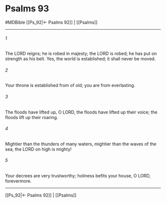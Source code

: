 # Psalms 93
#MDBible
[[Ps_92|← Psalms 92]] | [[Psalms]]

***

###### 1 

The LORD reigns; he is robed in majesty; the LORD is robed; he has put on strength as his belt. Yes, the world is established; it shall never be moved. 

###### 2 

Your throne is established from of old; you are from everlasting. 

###### 3 

The floods have lifted up, O LORD, the floods have lifted up their voice; the floods lift up their roaring. 

###### 4 

Mightier than the thunders of many waters, mightier than the waves of the sea, the LORD on high is mighty! 

###### 5 

Your decrees are very trustworthy; holiness befits your house, O LORD, forevermore. 

***

[[Ps_92|← Psalms 92]] | [[Psalms]]
